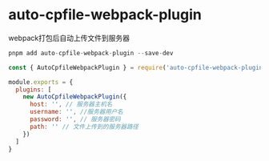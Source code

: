 # auto-cpfile-webpack-plugin
webpack打包后自动上传文件到服务器
```javascript
pnpm add auto-cpfile-webpack-plugin --save-dev
```
``` javascript
const { AutoCpfileWebpackPlugin } = require('auto-cpfile-webpack-plugin')

module.exports = {
  plugins: [
    new AutoCpfileWebpackPlugin({
      host: '', // 服务器主机名
      username: '', //服务器用户名
      password: '', // 服务器密码
      path: '' // 文件上传到的服务器路径
    })
  ]
}
```
